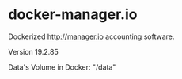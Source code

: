 # docker-manager.io

Dockerized http://manager.io accounting software.

Version 19.2.85

Data's Volume in Docker: "/data"
